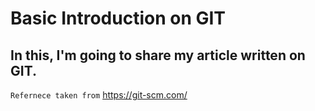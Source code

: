 # Basic Introduction on GIT

## In this, I'm going to share my article written on GIT.

`Refernece taken from` https://git-scm.com/
